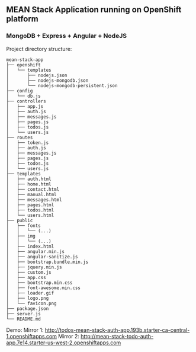 ## MEAN Stack Application running on OpenShift platform

### MongoDB + Express + Angular + NodeJS

Project directory structure:

	mean-stack-app
	├── openshift
	│   └── templates
	│       ├── nodejs.json
	│       ├── nodejs-mongodb.json
	│       └── nodejs-mongodb-persistent.json
	├── config
	│   └── db.js
	├── controllers
	│   ├── app.js
	│   ├── auth.js
	│   ├── messages.js
	│   ├── pages.js
	│   ├── todos.js
	│   └── users.js
	├── routes
	│   ├── token.js
	│   ├── auth.js
	│   ├── messages.js
	│   ├── pages.js
	│   ├── todos.js
	│   └── users.js
	├── templates
	│   ├── auth.html
	│   ├── home.html
	│   ├── contact.html
	│   ├── manual.html
	│   ├── messages.html
	│   ├── pages.html
	│   ├── todos.html
	│   └── users.html
	├── public
	│   ├── fonts
	│   │   └── (...)
	│   ├── img
	│   │   └── (...)
	│   ├── index.html
	│   ├── angular.min.js
	│   ├── angular-sanitize.js
	│   ├── bootstrap.bundle.min.js
	│   ├── jquery.min.js
	│   ├── custom.js
	│   ├── app.css
	│   ├── bootstrap.min.css
	│   ├── font-awesome.min.css
	│   ├── loader.gif
	│   ├── logo.png
	│   └── favicon.png
	├── package.json
	├── server.js
	└── README.md

Demo: 
    Mirror 1: http://todos-mean-stack-auth-app.193b.starter-ca-central-1.openshiftapps.com
    Mirror 2: http://mean-stack-todo-auth-app.7e14.starter-us-west-2.openshiftapps.com
